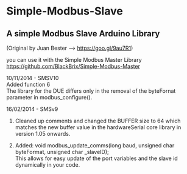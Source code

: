# Simple-Modbus-Slave
## A simple Modbus Slave Arduino Library
(Original by Juan Bester  --> https://goo.gl/9au7R1)  
  
you can use it with the Simple Modbus Master Library https://github.com/BlackBrix/Simple-Modbus-Master
  
  
10/11/2014 - SMSV10  
Added function 6  
The library for the DUE differs only in the removal of the byteFornat parameter in modbus_configure().  
  
16/02/2014 - SMSv9  
1. Cleaned up comments and changed the BUFFER size to 64 which matches the new buffer value in the hardwareSerial core library in version 1.05 onwards.  
  
2. Added: void modbus_update_comms(long baud, unsigned char byteFormat, unsigned char _slaveID);  
   This allows for easy update of the port variables and the slave id dynamically in your code.



